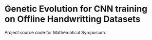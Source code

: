 # Genetic Evolution for CNN training on Offline Handwritting Datasets

Project source code for Mathematical Symposium.
